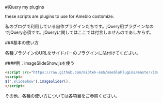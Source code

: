 #jQuery my plugins

these scripts are plugins to use for Ameblo costomize.

私のブログで利用している自作プラグインたちです。jQuery用プラグインなのでjQuery必須です。jQueryに関してはここでは付言しませんのであしからず。


###基本の使い方

各種プラグインのURLをサイドバーのプラグインに貼付けてください。

####例：imageSlideShow.jsを使う

```html
<script src="https://raw.github.com/mi3tek-amb/amebloPlugins/master/imageSlideShow/jquery.slideShow.js"></script>
<script>
$('.slideShow').imageSlider();
</script>
```

その他、各種の使い方については各項目をご参照ください。